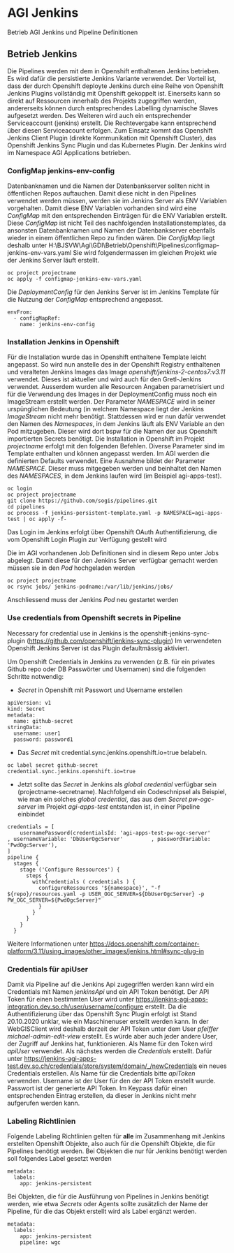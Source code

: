 # AGI Jenkins
Betrieb AGI Jenkins und Pipeline Definitionen

## Betrieb Jenkins
Die Pipelines werden mit dem in Openshift enthaltenen Jenkins betrieben.
Es wird dafür die persistierte Jenkins Variante verwendet. Der Vorteil ist, dass der durch Openshift deployte Jenkins durch eine Reihe von Openshift Jenkins Plugins vollständig mit Openshift gekoppelt ist.
Einerseits kann so direkt auf Ressourcen innerhalb des Projekts zugegriffen werden, andererseits können durch entsprechendes Labelling dynamische Slaves aufgesetzt werden. Des Weiteren wird auch ein entsprechender Serviceaccount (jenkins) erstellt. Die Rechtevergabe kann entsprechend über diesen Serviceacount erfolgen.
Zum Einsatz kommt das Openshift Jenkins Client Plugin (direkte Kommunikation mit Openshift Cluster), das Openshift Jenkins Sync Plugin und das Kubernetes Plugin.
Der Jenkins wird im Namespace AGI Applications betrieben.
### ConfigMap jenkins-env-config
Datenbanknamen und die Namen der Datenbankserver sollten nicht in öffentlichen Repos auftauchen. Damit diese nicht in den Pipelines verwendet werden müssen, werden sie im Jenkins Server als ENV Variablen vorgehalten.
Damit diese ENV Variablen vorhanden sind wird eine *ConfigMap* mit den entsprechenden Einträgen für die ENV Variablen erstellt. Diese *ConfigMap* ist nicht Teil des nachfolgenden Installationstemplates, da ansonsten Datenbanknamen und
Namen der Datenbankserver ebenfalls wieder in einem öffentlichen Repo zu finden wären. Die *ConfigMap* liegt deshalb unter H:\BJSVW\Agi\GDI\Betrieb\Openshift\Pipelines\configmap-jenkins-env-vars.yaml
Sie wird folgendermassen im gleichen Projekt wie der Jenkins Server läuft erstellt.
```
oc project projectname
oc apply -f configmap-jenkins-env-vars.yaml
```
Die *DeploymentConfig* für den Jenkins Server ist im Jenkins Template für die Nutzung der *ConfigMap* entsprechend angepasst.
```
envFrom:
  - configMapRef:
    name: jenkins-env-config
```

### Installation Jenkins in Openshift
Für die Installation wurde das in Openshift enthaltene Template leicht angepasst.
So wird nun anstelle des in der Openshift Registry enthaltenen und veralteten Jenkins Images das Image *openshift/jenkins-2-centos7:v3.11* verwendet. Dieses ist aktueller und wird auch für den Gretl-Jenkins verwendet.
Ausserdem wurden alle Resourcen Angaben parametrisiert und für die Verwendung des Images in der DeploymentConfig muss noch ein ImageStream erstellt werden. Der Parameter *NAMESPACE* wird in seiner urspünglichen Bedeutung (in welchem
Namespace liegt der Jenkins *ImageStream* nicht mehr benötigt. Stattdessen wird er nun dafür verwendet den Namen des *Namespaces*, in dem Jenkins läuft als ENV Variable an den Pod mitzugeben. Dieser wird dort bspw für die Namen der aus
Openshift importierten Secrets benötigt.
Die Installation in Openshift im Projekt *projectname* erfolgt mit den folgenden Befehlen. Diverse Parameter sind im Template enthalten und können angepasst werden.
Im AGI werden die definierten Defaults verwendet. Eine Ausnahme bildet der Parameter *NAMESPACE*. Dieser muss mitgegeben werden und beinhaltet den Namen des *NAMESPACES*, in dem Jenkins laufen wird (im Beispiel agi-apps-test).

```
oc login
oc project projectname
git clone https://github.com/sogis/pipelines.git
cd pipelines
oc process -f jenkins-persistent-template.yaml -p NAMESPACE=agi-apps-test | oc apply -f- 
```
Das Login im Jenkins erfolgt über Openshift OAuth Authentifizierung, die vom Openshift Login Plugin zur Verfügung gestellt wird

Die im AGI vorhandenen Job Definitionen sind in diesem Repo unter Jobs abgelegt. Damit diese für den Jenkins Server verfügbar gemacht werden müssen sie in den *Pod* hochgeladen werden
```
oc project projectname
oc rsync jobs/ jenkins-podname:/var/lib/jenkins/jobs/
```
Anschliessend muss der Jenkins *Pod* neu gestartet werden

### Use credentials from Openshift secrets in Pipeline

Necessary for credential use in Jenkins is the openshift-jenkins-sync-plugin (https://github.com/openshift/jenkins-sync-plugin)
Im verwendeten Openshift Jenkins Server ist das Plugin defaultmässig aktiviert.

Um Openshift Credentials in Jenkins zu verwenden (z.B. für ein privates Github repo oder DB Passwörter und Usernamen) sind die folgenden Schritte notwendig:

* *Secret* in Openshift mit Passwort und Username erstellen
```
apiVersion: v1
kind: Secret
metadata:
  name: github-secret
stringData:
  username: user1
  password: password1
```
* Das *Secret* mit credential.sync.jenkins.openshift.io=true belabeln.
```
oc label secret github-secret credential.sync.jenkins.openshift.io=true
```
* Jetzt sollte das *Secret* in Jenkins als *global credential* verfügbar sein (projectname-secretname). Nachfolgend ein Codeschnipsel als Beispiel, wie man ein solches *global credential*, das aus dem *Secret* 
*pw-ogc-server* im Projekt *agi-apps-test* entstanden ist, in einer Pipeline einbindet
```
credentials = [
    usernamePassword(credentialsId: 'agi-apps-test-pw-ogc-server'          , usernameVariable: 'DbUserOgcServer'         , passwordVariable: 'PwdOgcServer'),
]
pipeline {
  stages {
    stage ('Configure Ressources') {
      steps {
        withCredentials ( credentials ) {
          configureRessources '${namespace}', "-f ${repo}/resources.yaml -p USER_OGC_SERVER=${DbUserOgcServer} -p PW_OGC_SERVER=${PwdOgcServer}"
          }
        }
      }
    }
  }
```

Weitere Informationen unter https://docs.openshift.com/container-platform/3.11/using_images/other_images/jenkins.html#sync-plug-in

### Credentials für apiUser
Damit via Pipeline auf die Jenkins Api zugegriffen werden kann wird ein Credentials mit Namen *jenkinsApi* und ein API Token benötigt.
Der API Token für einen bestimmten User wird unter https://jenkins-agi-apps-integration.dev.so.ch/user/username/configure erstellt.
Da die Authentifizierung über das Openshift Sync Plugin erfolgt ist Stand 20.10.2020 unklar, wie ein Maschinenuser erstellt werden kann.
In der WebGISClient wird deshalb derzeit der API Token unter dem User *pfeiffer michael-admin-edit-view* erstellt. Es würde aber auch jeder andere User, der Zugriff auf Jenkins hat, funktionieren.
Als Name für den Token wird *apiUser* verwendet. Als nächstes werden die *Credentials* erstellt.
Dafür unter https://jenkins-agi-apps-test.dev.so.ch/credentials/store/system/domain/_/newCredentials ein neues Credentials erstellen.
Als Name für die Credentials bitte *apiToken* verwenden. Username ist der User für den der API Token erstellt wurde. Passwort ist der generierte API Token. Im Keypass dafür einen entsprechenden Eintrag erstellen, da dieser in Jenkins nicht mehr aufgerufen werden kann.

### Labeling Richtlinien
Folgende Labeling Richtlinien gelten für **alle** im Zusammenhang mit Jenkins erstellten Openshift Objekte, also auch für die Openshift Objekte, die für Pipelines benötigt werden.
Bei Objekten die nur für Jenkins benötigt werden soll folgendes Label gesetzt werden
```
metadata:
  labels:
    app: jenkins-persistent
```

Bei Objekten, die für die Ausführung von Pipelines in Jenkins benötigt werden, wie etwa *Secrets* oder Agents sollte zusätzlich der Name der Pipeline, für die das Objekt erstellt wird als Label ergänzt werden.
```
metadata:
  labels:
    app: jenkins-persistent
    pipeline: wgc
```
